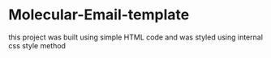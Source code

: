 # Molecular-Email-template
 this project was built using simple HTML code and was styled using internal css style method
